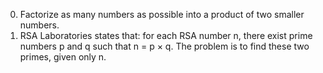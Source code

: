 0. Factorize as many numbers as possible into a product of two smaller numbers.
1. RSA Laboratories states that: for each RSA number n, there exist prime numbers p and q such that
	n = p × q. The problem is to find these two primes, given only n.
